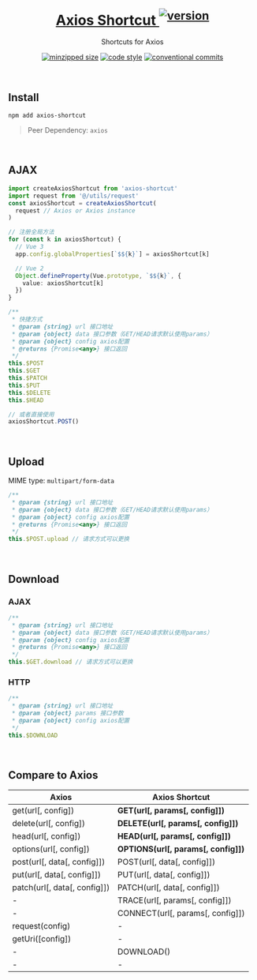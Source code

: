<h1 align="center">
  <a href="https://npmjs.com/package/axios-shortcut" target="_blank" rel="noopener noreferrer">
    Axios Shortcut <sup><img alt="version" src="https://versionbadg.es/cloydlau/axios-shortcut.svg"></sup>
  </a>
</h1>

<p align="center">
  Shortcuts for Axios
</p>

<p align="center">
  <a href="https://bundlephobia.com/package/axios-shortcut"><img alt="minzipped size" src="https://img.shields.io/bundlephobia/minzip/axios-shortcut"></a>
  <a href="https://eslint.org"><img alt="code style" src="https://img.shields.io/badge/code_style-ESLint-4B32C3.svg?logo=eslint"></a>
  <a href="https://conventionalcommits.org"><img alt="conventional commits" src="https://img.shields.io/badge/commits-Conventional-FE5196.svg?logo=conventionalcommits&logoColor=white"></a>
</p>

<br>

## Install

```shell
npm add axios-shortcut
```

> Peer Dependency: `axios`

<br>

## AJAX

```ts
import createAxiosShortcut from 'axios-shortcut'
import request from '@/utils/request'
const axiosShortcut = createAxiosShortcut(
  request // Axios or Axios instance
)

// 注册全局方法
for (const k in axiosShortcut) {
  // Vue 3
  app.config.globalProperties[`$${k}`] = axiosShortcut[k]

  // Vue 2
  Object.defineProperty(Vue.prototype, `$${k}`, {
    value: axiosShortcut[k]
  })
}

/**
 * 快捷方式
 * @param {string} url 接口地址
 * @param {object} data 接口参数（GET/HEAD请求默认使用params）
 * @param {object} config axios配置
 * @returns {Promise<any>} 接口返回
 */
this.$POST
this.$GET
this.$PATCH
this.$PUT
this.$DELETE
this.$HEAD

// 或者直接使用
axiosShortcut.POST()
```

<br>

## Upload

MIME type: `multipart/form-data`

```ts
/**
 * @param {string} url 接口地址
 * @param {object} data 接口参数（GET/HEAD请求默认使用params）
 * @param {object} config axios配置
 * @returns {Promise<any>} 接口返回
 */
this.$POST.upload // 请求方式可以更换
```

<br>

## Download

### AJAX

```ts
/**
 * @param {string} url 接口地址
 * @param {object} data 接口参数（GET/HEAD请求默认使用params）
 * @param {object} config axios配置
 * @returns {Promise<any>} 接口返回
 */
this.$GET.download // 请求方式可以更换
```

### HTTP

```ts
/**
 * @param {string} url 接口地址
 * @param {object} params 接口参数
 * @param {object} config axios配置
 */
this.$DOWNLOAD
```

<br>

## Compare to Axios

| Axios                        | Axios Shortcut                       |
| ---------------------------- | ------------------------------------ |
| get(url[, config])           | **GET(url[, params[, config]])**     |
| delete(url[, config])        | **DELETE(url[, params[, config]])**  |
| head(url[, config])          | **HEAD(url[, params[, config]])**    |
| options(url[, config])       | **OPTIONS(url[, params[, config]])** |
| post(url[, data[, config]])  | POST(url[, data[, config]])          |
| put(url[, data[, config]])   | PUT(url[, data[, config]])           |
| patch(url[, data[, config]]) | PATCH(url[, data[, config]])         |
| -                            | TRACE(url[, params[, config]])       |
| -                            | CONNECT(url[, params[, config]])     |
| request(config)              | -                                    |
| getUri([config])             | -                                    |
| -                            | DOWNLOAD()                           |
| -                            | -                                    |

